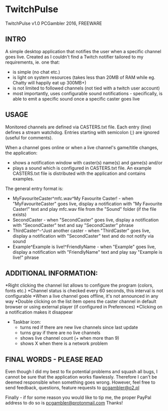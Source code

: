 # TwitchPulse

TwitchPulse v1.0
PCGambler 2016, FREEWARE

INTRO
-----
A simple desktop application that notifies the user when a specific channel goes live. Created as I couldn't find a Twitch notifier tailored to my requirements, ie. one that:
- is simple (no chat etc.)
- is light on system resources (takes less than 20MB of RAM while eg. Chatty will happily eat up 300MB+)
- is not limited to followed channels (not tied with a twitch user account)
- most importantly, uses configurable sound notifications - specifically, is able to emit a specific sound once a specific caster goes live

USAGE
-----
Monitored channels are defined via CASTERS.txt file. Each entry (line) defines a stream watchdog. Entries starting with semicolon (;) are ignored (useful for comments).
	
When a channel goes online or when a live channel's game/title changes, the application:
* shows a notification window with caster(s) name(s) and game(s)
and/or
* plays a sound which is configured in CASTERS.txt file. An example CASTERS.txt file is distributed with the application and contains examples.

The general entry format is:

- MyFavouriteCaster^mfc.wav^My Favourite Caster!  - when "MyFavouriteCaster" goes live, display a notification with "My Favourite Caster!" text and play mfc.wav file from the "Sound" folder (if the file exists)
- SecondCaster									                  - when "SecondCaster" goes live, display a notification with "SecondCaster" text and say "SecondCaster" phrase
- ThirdCaster^-^Just another caster								- when "ThirdCaster" goes live, display a notification with "SecondCaster" text and do not notify via sound
- Example^Example is live!^FriendlyName			      - when "Example" goes live, display a notification with "FriendlyName" text and play say "Example is live!" phrase

ADDITIONAL INFORMATION:
-----------------------
*Right clicking the channel list allows to configure the program (colors, fonts etc.)
*Channel status is checked every 60 seconds, this interval is not configurable
*When a live channel goes offline, it's not announced in any way
*Double clicking on the list item opens the caster channel in default browser or using external player (if configured in Preferences)
*Clicking on a notification makes it disappear
* Taskbar icon:
	* turns red if there are new live channels since last update
	* turns gray if there are no live channels
	* shows live channel count (+ when more than 9)
	* shows X when there is a network problem


FINAL WORDS - PLEASE READ
-------------------------
Even though I did my best to fix potential problems and squash all bugs, I cannot be sure that the application works flawlessly. Therefore I can't be deemed responsible when something goes wrong.
However, feel free to send feedback, questions, feature requests to pcgambler@o2.pl

Finally - if for some reason you would like to tip me, the proper PayPal address to do so is pcgambler@protonmail.com Thanks!
